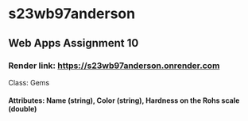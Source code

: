 # s23wb97anderson
## Web Apps Assignment 10
### Render link: https://s23wb97anderson.onrender.com
Class: Gems
#### Attributes: Name (string), Color (string), Hardness on the Rohs scale (double) 
